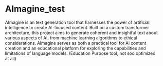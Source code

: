 # AImagine_test
 AImagine is an text generation tool that harnesses the power of artificial intelligence to create AI-focused content. Built on a custom transformer architecture, this project aims to generate coherent and insightful text about various aspects of AI, from machine learning algorithms to ethical considerations. AImagine serves as both a practical tool for AI content creation and an educational platform for exploring the capabilities and limitations of language models. (Education Purpose tool, not soo optimized at all)
